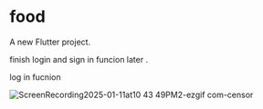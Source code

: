 # food

A new Flutter project.

finish login and sign in funcion later . 

log in fucnion

![ScreenRecording2025-01-11at10 43 49PM2-ezgif com-censor](https://github.com/user-attachments/assets/f201dc0d-0e01-40c5-b69f-c6165bd99cf9)

